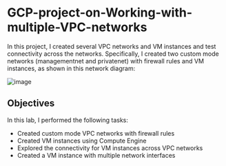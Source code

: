 # GCP-project-on-Working-with-multiple-VPC-networks

In this project, I created several VPC networks and VM instances and test connectivity across the networks. Specifically, I created two custom mode networks (managementnet and privatenet) with firewall rules and VM instances, as shown in this network diagram:


![image](https://github.com/emmiduh/GCP-project-on-Working-with-multiple-VPC-networks/assets/35396053/fab5c61b-a91a-49ef-be0d-170c7248ac03)

## Objectives
In this lab, I performed the following tasks:

* Created custom mode VPC networks with firewall rules
* Created VM instances using Compute Engine
* Explored the connectivity for VM instances across VPC networks
* Created a VM instance with multiple network interfaces
